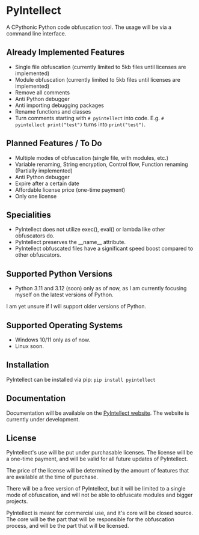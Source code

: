 # PyIntellect
A CPythonic Python code obfuscation tool.
The usage will be via a command line interface.

## Already Implemented Features

- Single file obfuscation (currently limited to 5kb files until licenses are implemented)
- Module obfuscation (currently limited to 5kb files until licenses are implemented)
- Remove all comments
- Anti Python debugger
- Anti importing debugging packages
- Rename functions and classes
- Turn comments starting with `# pyintellect` into code. E.g. `# pyintellect print("test")` turns into `print("test")`.

## Planned Features / To Do
- Multiple modes of obfuscation (single file, with modules, etc.)
- Variable renaming, String encryption, Control flow, Function renaming (Partially implemented)
- Anti Python debugger
- Expire after a certain date
- Affordable license price (one-time payment)
- Only one license

## Specialities
- PyIntellect does not utilize exec(), eval() or lambda like other obfuscators do.
- PyIntellect preserves the __name\_\_ attribute.
- PyIntellect obfuscated files have a significant speed boost compared to other obfuscators.

## Supported Python Versions
- Python 3.11 and 3.12 (soon) only as of now, as I am currently focusing myself on the latest versions of Python.

I am yet unsure if I will support older versions of Python.

## Supported Operating Systems
- Windows 10/11 only as of now.
- Linux soon.

## Installation

PyIntellect can be installed via pip:
`pip install pyintellect`

## Documentation
Documentation will be available on the [PyIntellect website](https://pyintellect.com). The website is currently under development.

## License
PyIntellect's use will be put under purchasable licenses. The license will be a one-time payment, and will be valid for all future updates of PyIntellect.

The price of the license will be determined by the amount of features that are available at the time of purchase.

There will be a free version of PyIntellect, but it will be limited to a single mode of obfuscation, and will not be able to obfuscate modules and bigger projects.

PyIntellect is meant for commercial use, and it's core will be closed source. The core will be the part that will be responsible for the obfuscation process, and will be the part that will be licensed.
